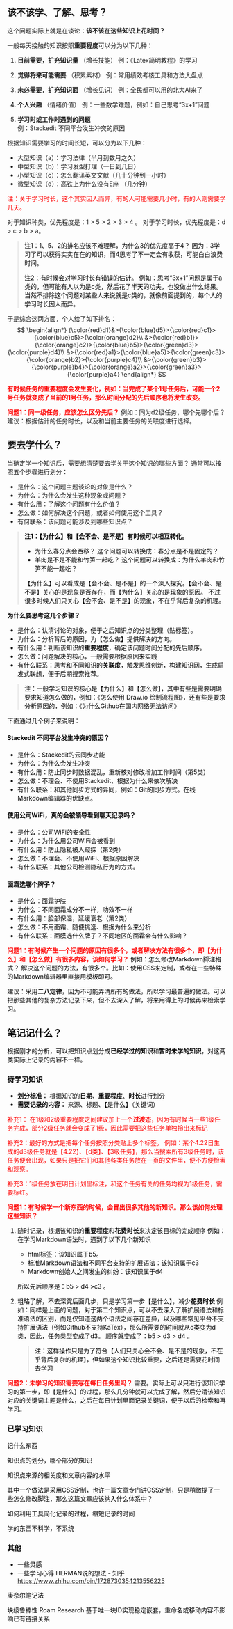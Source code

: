 
## 该不该学、了解、思考？
这个问题实际上就是在谈论：**该不该在这些知识上花时间？**

一般每天接触的知识按照**重要程度**可以分为以下几种：

1. **目前需要，扩充知识量**  （增长技能）
例：《Latex简明教程》的学习

2. **觉得将来可能需要**  （积累素材）
例：常用绩效考核工具和方法大盘点

3. **未必需要，扩充知识面**   （增长见识）
例：全民都可以用的北大AI来了

4. **个人兴趣**   （情绪价值）
例：一些数学难题，例如：自己思考“3x+1”问题

5. **学习时或工作时遇到的问题**   
例：Stackedit 不同平台发生冲突的原因

根据知识需要学习的时间长短，可以分为以下几种：
+ 大型知识（a）：学习法律（半月到数月之久）
+ 中型知识（b）：学习发型打理（一日到几日）
+ 小型知识（c）：怎么翻译英文文献（几十分钟到一小时）
+ 微型知识（d）：高铁上为什么没有E座 （几分钟）

<font color =red>注：关于学习时长，这个其实因人而异，有的人可能需要几小时，有的人则需要学几天。</font>  

对于知识种类，优先程度是：1 > 5 > 2 > 3 > 4 。
对于学习时长，优先程度是：d > c > b > a。
> <font color=o>注1：1、5、2的排名应该不难理解，为什么3的优先度高于4？
> 因为：3学习了可以获得实实在在的知识，而4思考了不一定会有收获，可能白白浪费时间。</font>
> 
> <font color =o>注2：有时候会对学习时长有错误的估计。
> 例如：思考“3x+1”问题是属于a类的，但可能有人以为是c类，然后花了半天的功夫，也没做出什么结果。
> 当然不排除这个问题对某些人来说就是c类的，就像前面提到的，每个人的学习时长因人而异。</font>

于是综合这两方面，个人给了如下排名：
$$
\begin{align*}
{\color{red}d1}&>{\color{blue}d5}>{\color{red}c1}>{\color{blue}c5}>{\color{orange}d2}\\
&>{\color{red}b1}>{\color{orange}c2}>{\color{blue}b5}>{\color{green}d3}>{\color{purple}d4}\\
&>{\color{red}a1}>{\color{blue}a5}>{\color{green}c3}>{\color{orange}b2}>{\color{purple}c4}\\
&>{\color{green}b3}>{\color{purple}b4}>{\color{orange}a2}>{\color{green}a3}>{\color{purple}a4}
\end{align*}
$$

<font color =red>**有时候任务的重要程度会发生变化，例如：当完成了某个1号任务后，可能一个2号任务就变成了当前的1号任务，那么时间分配的先后顺序也将发生改变。**</font>

<font color=red>**问题1：同一级任务，应该怎么区分先后？**</font>
例如：同为d2级任务，哪个先哪个后？
建议：根据估计的任务时长，以及和当前主要任务的关联度进行选择。



## 要去学什么？
当确定学一个知识后，需要想清楚要去学关于这个知识的哪些方面？
通常可以按照五个步骤进行划分：
+ 是什么：这个问题主题谈论的对象是什么？
+ 为什么：为什么会发生这种现象或问题？
+ 有什么用：了解这个问题有什么价值？
+ 怎么做：如何解决这个问题，或者如何使用这个工具？
+ 有何联系：该问题可能涉及到哪些知识点？

> <font color =o>**注1：【为什么】和【会不会、是不是】有时候可以相互转化。**
> + <font color =o>为什么春分点会西移？
>   这个问题可以转换成：春分点是不是固定的？
> + <font color =o> 羊肉是不是不能和竹笋一起吃？
>   这个问题可以转换成：为什么羊肉和竹笋不能一起吃？
> 
> <font color =o>【为什么】可以看成是【会不会、是不是】的一个深入探究。【会不会、是不是】关心的是现象是否存在，而【为什么】关心的是现象的原因。
> 不过很多时候人们只关心【会不会、是不是】的现象，不在乎背后复杂的机理。</font>

**为什么要思考这几个步骤？**
+ 是什么：认清讨论的对象，便于之后知识点的分类整理（贴标签）。
+ 为什么：分析背后的原因，为【怎么做】提供解决的方向。
+ 有什么用：判断该知识的**重要程度**，确定该问题时间分配的先后顺序。
+ 怎么做：问题解决的核心，一般需要根据原因来实践
+ 有什么联系：思考和不同知识的**关联度**，触发思维创新，构建知识网，生成启发式联想，便于后期搜索推荐。

><font color =o> 注：一般学习知识的核心是【为什么】和【怎么做】，其中有些是需要明确要求知道怎么做的，例如：《怎么使用 Draw.io 绘制流程图》，还有些是要求分析原因的，例如：《为什么Github在国内网络无法访问》</font>

下面通过几个例子来说明：
#### Stackedit 不同平台发生冲突的原因？
+ 是什么：Stackedit的云同步功能
+ 为什么：为什么会发生冲突
+ 有什么用：防止同步时数据混乱，重新核对修改增加工作时间（第5类）
+ 怎么做：不理会、不使用Stackedit、根据为什么来依次解决
+ 有什么联系：和其他同步方式的异同，例如：Git的同步方式。在线Markdown编辑器的优缺点。

#### 使用公司WiFi，真的会被领导看到聊天记录吗？
+ 是什么：公司WiFi的安全性
+ 为什么：为什么用公司WiFi会被看到
+ 有什么用：防止隐私被人窥探（第2类）
+ 怎么做：不理会、不使用WiFi、根据原因解决
+ 有什么联系：其他公司检测隐私行为的方式。


#### 面霜选哪个牌子？
+ 是什么：面霜护肤
+ 为什么：不同面霜成分不一样，功效不一样
+ 有什么用：脸部保湿，延缓衰老（第2类）
+ 怎么做：不用面霜、随便挑选、根据为什么来分析
+ 有什么联系：面膜选什么牌子？不同地区的面霜会有什么影响？

<font color=red>**问题1：有时候产生一个问题的原因有很多个，或者解决方法有很多个，即【为什么】和【怎么做】有很多内容，该如何学习？**</font>
例如：怎么修改Markdown脚注格式？
解决这个问题的方法，有很多个。比如：使用CSS来定制，或者在一些特殊的Markdown编辑器里直接用模板即可。

建议：采用**二八定律**，因为不可能弄清所有的做法，所以学习最普遍的做法。可以把那些其他的复杂方法记录下来，但不去深入了解，将来用得上的时候再来检索学习。


## 笔记记什么？
根据刚才的分析，可以把知识点划分成**已经学过的知识**和**暂时未学的知识**，对这两类实际上记录的内容不一样。

### 待学习知识
+ **划分标准：** 根据知识的**日期**、**重要程度**、**时长**进行划分
+ **需要记录的内容：** 来源、标题、【是什么】（关键词）

<font color =red>补充1： 在1级和2级重要程度之间建议加上一个**过渡态**，因为有时候当一些1级任务完成，部分2级任务就会变成了1级，因此需要把这些任务单独拎出来标记</font>

<font color =red>补充2：最好的方式是把每个任务按照分类贴上多个标签。
例如：某个4.22日生成的d3级任务就是【4.22】、【d类】、【3级任务】，那么当搜索所有3级任务时，该任务便会出现，如果只是把它们和其他各类任务放在一页的文件里，便不方便检索和观察。</font>

<font color =red>补充3：1级任务放在明日计划里标注，和这个任务有关的任务均视为1级任务，需要标红。</font>

<font color=red>**问题1：有时候学一个新东西的时候，会冒出很多其他的新知识。那么该如何处理这些知识？**</font>  
1. 随时记录，根据该知识的**重要程度**和**花费时长**来决定该目标的完成顺序
例如：在学习Markdown语法时，遇到了以下几个新知识
	+ html标签：该知识属于b5。
	+ 标准Markdown语法和不同平台支持的扩展语法：该知识属于c3
	+ Markdown创始人之间发生的纠纷：该知识属于d4

	所以先后顺序是：b5 > d4 >c3 。
2. 粗略了解，不去深究后面几步，只是学习第一步【是什么】，减少**花费时长** 
例如：同样是上面的问题，对于第二个知识点，可以不去深入了解扩展语法和标准语法的区别，而是仅知道这两个语法之间存在差异，以及哪些常见平台不支持扩展语法（例如Github不支持KaTex），那么所需要的时间就从c类变为d类，因此，任务类型变成了d3。
顺序就变成了：b5 > d3 > d4 。
	> <font color=o>注：这样操作只是为了符合【人们只关心会不会、是不是的现象，不在乎背后复杂的机理】，但如果这个知识比较重要，之后还是需要花时间去学习</font>   


<font color =red>**问题2：未学习的知识需要写在每日任务里吗？**</font>
需要。实际上可以只进行该知识学习的第一步，即【是什么】的过程，那么几分钟就可以完成了解，然后分清该知识对应的关键词主题是什么，之后在每日计划里面记录关键词，便于以后的检索和再学习。



### 已学习知识


记什么东西

知识点的划分，哪个部分的知识

知识点来源的相关度和文章内容的水平

其中一个做法是采用CSS定制，也许一篇文章专门讲CSS定制，只是稍微提了一些怎么修改脚注，那么这篇文章应该纳入什么体系中？

如何利用工具简化记录的过程，缩短记录的时间

学的东西不科学，不系统


### 其他
+ 一些灵感
+ 一些学习心得
HERMAN说的想法 - 知乎
https://www.zhihu.com/pin/1728730354213556225

康奈尔笔记法

块级鲁棒性‌	Roam Research	基于唯一块ID实现稳定嵌套，重命名或移动内容不影响已有链接关系
<!--stackedit_data:
eyJoaXN0b3J5IjpbLTE1MDM4ODQwOTYsMTU1MDE4MjYxMCwtMj
k5NzMxODkyLDQyNTgzMzM1NCwtMzY0MTMyNTE5LDY0MDc0MjQ2
NiwxODc0ODM4NDAyLDE3OTA0NzQ0NjMsMjY5MTkwNTIxLDE3OT
A0NzQ0NjMsMjY5MTkwNTIxLDU5OTE5NDY5MiwxOTcwNDg2Mjdd
fQ==
-->